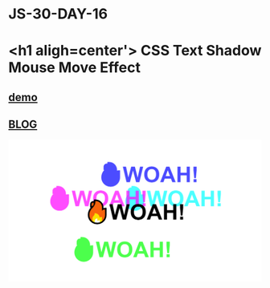 # JS-30-DAY-16

# <h1 aligh=center'> CSS Text Shadow Mouse Move Effect </h1>

## [demo](https://cenacrharsh.github.io/JS-30-DAY-16/)

## [BLOG]()

![ss](./ss.png)
